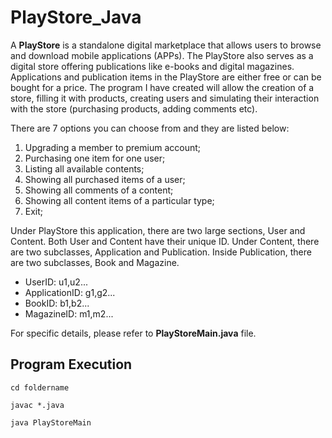 # PlayStore_Java
A **PlayStore** is a standalone digital marketplace that allows users to browse and download mobile applications (APPs). The PlayStore also serves as a digital store offering publications like e-books and digital magazines. Applications and publication items in the PlayStore are either free or can be bought for a price.
The program I have created will allow the creation of a store, filling it with products, creating users and simulating their interaction with the store (purchasing products, adding comments etc).

There are 7 options you can choose from and they are listed below:
1. Upgrading a member to premium account;
2. Purchasing one item for one user;
3. Listing all available contents;
4. Showing all purchased items of a user;
5. Showing all comments of a content;
6. Showing all content items of a particular type;
7. Exit;

Under PlayStore this application, there are two large sections, User and Content. Both User and Content have their unique ID. Under Content, there are two subclasses, Application and Publication. Inside Publication, there are two subclasses, Book and Magazine. 
* UserID: u1,u2... 
* ApplicationID: g1,g2...
* BookID: b1,b2...
* MagazineID: m1,m2...

For specific details, please refer to **PlayStoreMain.java** file.

## Program Execution
```
cd foldername
```

```
javac *.java
```

```
java PlayStoreMain
```
